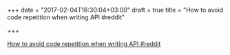 +++
date = "2017-02-04T16:30:04+03:00"
draft = true
title = "How to avoid code repetition when writing API  #reddit"

+++

<p><a href="https://t.co/OYQoSV14hJ">How to avoid code repetition when writing API  #reddit</a></p>
